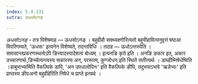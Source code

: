 ```yaml
---
index: 5.4.131
sutra: ऊधसोऽनङ्

---
```

_ऊधसोऽनङ्_ - तत्र विशेषमाह — ऊधसोऽनङ् । बहुव्रीहौ सक्थ्यक्ष्णो॑रित्यतो बहुवीहावित्यनुवृत्तं षष्ठआ विपरिणम्यते, 'ऊधसः' इत्यनेन विशेष्यते, तदन्तविधिः । तदाह — ऊधोऽन्तस्येति । समासान्तप्रकरणस्थत्वेऽपि ङित्त्वादस्यादेशत्वं बोध्यम् । इत्यनङि कृते इति । अनङि ङकार इत्, अकार उच्चारणार्थः,ङिच्चे॑त्यन्त्यस्य सकारस्य अन्, पररूपम्, कुण्जोधन् इति स्थिते सतीत्यर्थः । डाब्डीब्निषेधेष्विति ।डाबुभाभ्या॑मिति वैकल्पिके डापि, 'अन उपधालोपिनः' इति वैकल्पिके ङीपि, तदुभयाऽभावे 'ऋन्नेभ्यः' इति प्राप्तस्य ङीपःअनो बहुव्रीहे॑रिति निषेधे च प्राप्ते इत्यर्थः । 